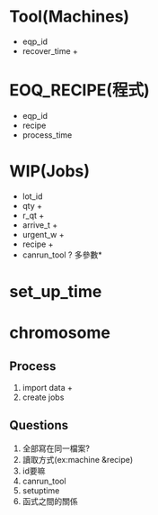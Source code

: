 # Tool(Machines)
- eqp_id
- recover_time +

# EOQ_RECIPE(程式)
- eqp_id
- recipe
- process_time

# WIP(Jobs)
- lot_id
- qty +
- r_qt +
- arrive_t +
- urgent_w +
- recipe +
- canrun_tool ? 多參數*

# set_up_time

# chromosome

## Process
1. import data
    + 
2. create jobs

## Questions
1. 全部寫在同一檔案?
2. 讀取方式(ex:machine &recipe)
3. id要嘛
4. canrun_tool
5. setuptime
6. 函式之間的關係